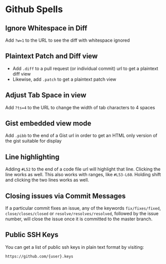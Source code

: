 # Github Spells

## Ignore Whitespace in Diff

Add `?w=1` to the URL to see the diff with whitespace ignored

## Plaintext Patch and Diff view

- Add `.diff` to a pull request (or individual commit) url to get a plaintext diff view
- Likewise, add `.patch` to get a plaintext patch view

## Adjust Tab Space in view

Add `?ts=4` to the URL to change the width of tab characters to 4 spaces

## Gist embedded view mode

Add `.pibb` to the end of a Gist url in order to get an HTML only version of the gist suitable for display

## Line highlighting

Adding `#L52` to the end of a code file url will highlight that line. Clicking the line works as well.
This also works with ranges, like `#L53-L60`. Holding shift and clicking the two lines works as well.

## Closing issues via Commit Messages

If a particular commit fixes an issue, any of the keywords `fix/fixes/fixed`, `close/closes/closed`
or `resolve/resolves/resolved`, followed by the issue number, will close the issue once it is committed
to the master branch.

## Public SSH Keys

You can get a list of public ssh keys in plain text format by visiting:

```
https://github.com/{user}.keys
```

